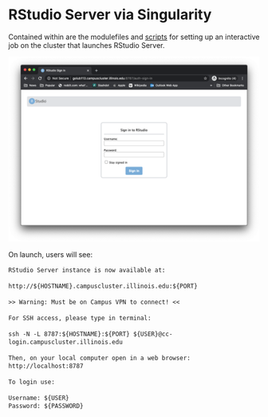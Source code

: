 # RStudio Server via Singularity

Contained within are the modulefiles and [scripts](script/) for 
setting up an interactive job on the cluster that launches RStudio Server.

![](../../img/rstudio-server/rstudio-server-icc-local.png)

On launch, users will see: 

```
RStudio Server instance is now available at:

http://${HOSTNAME}.campuscluster.illinois.edu:${PORT}

>> Warning: Must be on Campus VPN to connect! <<

For SSH access, please type in terminal:

ssh -N -L 8787:${HOSTNAME}:${PORT} ${USER}@cc-login.campuscluster.illinois.edu

Then, on your local computer open in a web browser: http://localhost:8787

To login use:

Username: ${USER}
Password: ${PASSWORD}
```
